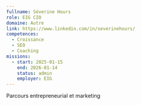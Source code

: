 ```yaml
---
fullname: Séverine Hours
role: EIG CIO
domaine: Autre
link: https://www.linkedin.com/in/severinehours/
competences:
  - Croissance
  - SEO
  - Coaching
missions:
  - start: 2025-01-15
    end: 2026-01-14
    status: admin
    employer: EIG
---
```

Parcours entrepreneurial et marketing